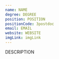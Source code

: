```yaml
---
name: NAME
degree: DEGREE
position: POSITION
positionCode: 3postdoc
email: EMAIL
website: WEBSITE
imgLink: imgLink
---
```

DESCRIPTION